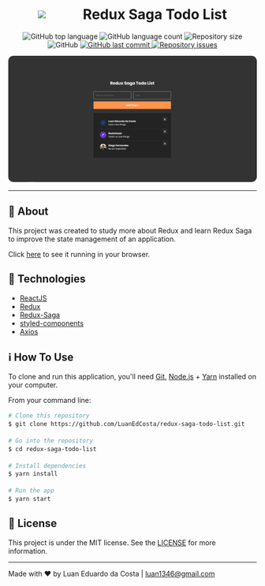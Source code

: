 <h1 style="display: flex; justify-content: center; align-items: center">
  <img src="https://raw.githubusercontent.com/redux-saga/redux-saga/master/logo/0800/Redux-Saga-Logo.png" width="75px">
  <span style="margin-left: 16px">Redux Saga Todo List</span>
</h1>

<p style="text-align: center">
  <img alt="GitHub top language" src="https://img.shields.io/github/languages/top/luanedcosta/redux-saga-todo-list.svg">

  <img alt="GitHub language count" src="https://img.shields.io/github/languages/count/luanedcosta/redux-saga-todo-list.svg">

  <img alt="Repository size" src="https://img.shields.io/github/repo-size/luanedcosta/redux-saga-todo-list.svg">

  <img alt="GitHub" src="https://img.shields.io/github/license/luanedcosta/redux-saga-todo-list.svg">

   <a href="https://github.com/luanedcosta/redux-saga-todo-list/commits/master">
    <img alt="GitHub last commit" src="https://img.shields.io/github/last-commit/luanedcosta/redux-saga-todo-list.svg">
  </a>

  <a href="https://github.com/luanedcosta/redux-saga-todo-list/issues">
    <img alt="Repository issues" src="https://img.shields.io/github/issues/luanedcosta/redux-saga-todo-list.svg">
  </a>
</p>

<div style="text-align: center">
    <img style="border-radius: 10px" alt="Repository issues" src="images/screenshot.png">
</div>

---

## :page_with_curl: About

This project was created to study more about Redux and learn Redux Saga to improve the state management of an application.

Click [here](https://luanedcosta.github.io/redux-saga-todo-list/) to see it running in your browser.

## :rocket: Technologies

- [ReactJS](https://reactjs.org/)
- [Redux](https://redux.js.org/)
- [Redux-Saga](https://redux-saga.js.org/)
- [styled-components](https://www.styled-components.com/)
- [Axios](https://github.com/axios/axios)

## :information_source: How To Use

To clone and run this application, you'll need [Git](https://git-scm.com), [Node.js][nodejs] + [Yarn][yarn] installed on your computer.

From your command line:

```bash
# Clone this repository
$ git clone https://github.com/LuanEdCosta/redux-saga-todo-list.git

# Go into the repository
$ cd redux-saga-todo-list

# Install dependencies
$ yarn install

# Run the app
$ yarn start
```

## :memo: License

This project is under the MIT license. See the [LICENSE](https://github.com/LuanEdCosta/redux-saga-todo-list/blob/master/LICENSE) for more information.

---

Made with ♥ by Luan Eduardo da Costa | <luan1346@gmail.com>

[nodejs]: https://nodejs.org/
[yarn]: https://yarnpkg.com/
[vc]: https://code.visualstudio.com/
